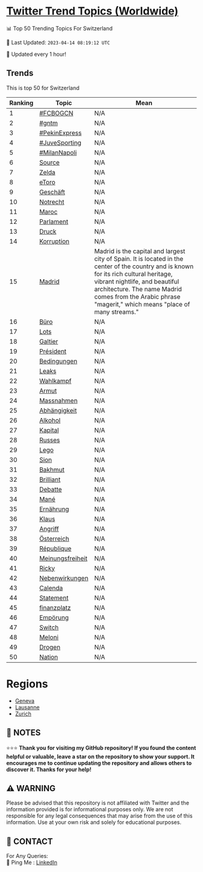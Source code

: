 [Twitter Trend Topics (Worldwide)](https://github.com/ErcinDedeoglu/Twitter-Trend-Topics)
==========


📊 Top 50 Trending Topics For Switzerland

📆 Last Updated: `2023-04-14 08:19:12 UTC`

🔧 Updated every 1 hour!


## Trends

This is top 50 for Switzerland

| Ranking | Topic | Mean |
| ------- | ------------ | ------------ |
| 1 | [#FCBOGCN](http://twitter.com/search?q=%23FCBOGCN) | N/A |
| 2 | [#gntm](http://twitter.com/search?q=%23gntm) | N/A |
| 3 | [#PekinExpress](http://twitter.com/search?q=%23PekinExpress) | N/A |
| 4 | [#JuveSporting](http://twitter.com/search?q=%23JuveSporting) | N/A |
| 5 | [#MilanNapoli](http://twitter.com/search?q=%23MilanNapoli) | N/A |
| 6 | [Source](http://twitter.com/search?q=Source) | N/A |
| 7 | [Zelda](http://twitter.com/search?q=Zelda) | N/A |
| 8 | [eToro](http://twitter.com/search?q=eToro) | N/A |
| 9 | [Geschäft](http://twitter.com/search?q=Gesch%c3%a4ft) | N/A |
| 10 | [Notrecht](http://twitter.com/search?q=Notrecht) | N/A |
| 11 | [Maroc](http://twitter.com/search?q=Maroc) | N/A |
| 12 | [Parlament](http://twitter.com/search?q=Parlament) | N/A |
| 13 | [Druck](http://twitter.com/search?q=Druck) | N/A |
| 14 | [Korruption](http://twitter.com/search?q=Korruption) | N/A |
| 15 | [Madrid](http://twitter.com/search?q=Madrid) | Madrid is the capital and largest city of Spain. It is located in the center of the country and is known for its rich cultural heritage, vibrant nightlife, and beautiful architecture. The name Madrid comes from the Arabic phrase "magerit," which means "place of many streams." |
| 16 | [Büro](http://twitter.com/search?q=B%c3%bcro) | N/A |
| 17 | [Lots](http://twitter.com/search?q=Lots) | N/A |
| 18 | [Galtier](http://twitter.com/search?q=Galtier) | N/A |
| 19 | [Président](http://twitter.com/search?q=Pr%c3%a9sident) | N/A |
| 20 | [Bedingungen](http://twitter.com/search?q=Bedingungen) | N/A |
| 21 | [Leaks](http://twitter.com/search?q=Leaks) | N/A |
| 22 | [Wahlkampf](http://twitter.com/search?q=Wahlkampf) | N/A |
| 23 | [Armut](http://twitter.com/search?q=Armut) | N/A |
| 24 | [Massnahmen](http://twitter.com/search?q=Massnahmen) | N/A |
| 25 | [Abhängigkeit](http://twitter.com/search?q=Abh%c3%a4ngigkeit) | N/A |
| 26 | [Alkohol](http://twitter.com/search?q=Alkohol) | N/A |
| 27 | [Kapital](http://twitter.com/search?q=Kapital) | N/A |
| 28 | [Russes](http://twitter.com/search?q=Russes) | N/A |
| 29 | [Lego](http://twitter.com/search?q=Lego) | N/A |
| 30 | [Sion](http://twitter.com/search?q=Sion) | N/A |
| 31 | [Bakhmut](http://twitter.com/search?q=Bakhmut) | N/A |
| 32 | [Brilliant](http://twitter.com/search?q=Brilliant) | N/A |
| 33 | [Debatte](http://twitter.com/search?q=Debatte) | N/A |
| 34 | [Mané](http://twitter.com/search?q=Man%c3%a9) | N/A |
| 35 | [Ernährung](http://twitter.com/search?q=Ern%c3%a4hrung) | N/A |
| 36 | [Klaus](http://twitter.com/search?q=Klaus) | N/A |
| 37 | [Angriff](http://twitter.com/search?q=Angriff) | N/A |
| 38 | [Österreich](http://twitter.com/search?q=%c3%96sterreich) | N/A |
| 39 | [République](http://twitter.com/search?q=R%c3%a9publique) | N/A |
| 40 | [Meinungsfreiheit](http://twitter.com/search?q=Meinungsfreiheit) | N/A |
| 41 | [Ricky](http://twitter.com/search?q=Ricky) | N/A |
| 42 | [Nebenwirkungen](http://twitter.com/search?q=Nebenwirkungen) | N/A |
| 43 | [Calenda](http://twitter.com/search?q=Calenda) | N/A |
| 44 | [Statement](http://twitter.com/search?q=Statement) | N/A |
| 45 | [finanzplatz](http://twitter.com/search?q=finanzplatz) | N/A |
| 46 | [Empörung](http://twitter.com/search?q=Emp%c3%b6rung) | N/A |
| 47 | [Switch](http://twitter.com/search?q=Switch) | N/A |
| 48 | [Meloni](http://twitter.com/search?q=Meloni) | N/A |
| 49 | [Drogen](http://twitter.com/search?q=Drogen) | N/A |
| 50 | [Nation](http://twitter.com/search?q=Nation) | N/A |



# Regions

* [Geneva](</Switzerland/Geneva.md>)
* [Lausanne](</Switzerland/Lausanne.md>)
* [Zurich](</Switzerland/Zurich.md>)



## 📝 NOTES

⭐⭐⭐ **Thank you for visiting my GitHub repository! If you found the content helpful or valuable, leave a star on the repository to show your support. It encourages me to continue updating the repository and allows others to discover it. Thanks for your help!**


## ⚠️ WARNING

Please be advised that this repository is not affiliated with Twitter and the information provided is for informational purposes only. We are not responsible for any legal consequences that may arise from the use of this information. Use at your own risk and solely for educational purposes.


## 📨 CONTACT

 For Any Queries:  
            🏓 Ping Me : [LinkedIn](https://www.linkedin.com/in/ercindedeoglu/)
